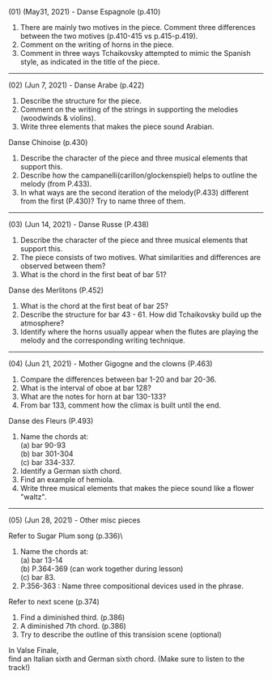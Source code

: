 (01) (May31, 2021) - Danse Espagnole (p.410)

1. There are mainly two motives in the piece. Comment three differences between the two motives (p.410-415 vs p.415-p.419).
2. Comment on the writing of horns in the piece.
3. Comment in three ways Tchaikovsky attempted to mimic the Spanish style, as indicated in the title of the piece.
------------------------------------------------------------------------------------------------------------------------------------
(02) (Jun 7, 2021) - Danse Arabe (p.422)

1. Describe the structure for the piece.
2. Comment on the writing of the strings in supporting the melodies (woodwinds & violins).
3. Write three elements that makes the piece sound Arabian.

Danse Chinoise (p.430)
1. Describe the character of the piece and three musical elements that support this.
2. Describe how the campanelli(carillon/glockenspiel) helps to outline the melody (from P.433).
3. In what ways are the second iteration of the melody(P.433) different from the first (P.430)? Try to name three of them.
------------------------------------------------------------------------------------------------------------------------------------
(03) (Jun 14, 2021) - Danse Russe (P.438)
1. Describe the character of the piece and three musical elements that support this.
2. The piece consists of two motives. What similarities and differences are observed between them?
3. What is the chord in the first beat of bar 51?

Danse des Merlitons (P.452)
1. What is the chord at the first beat of bar 25?
2. Describe the structure for bar 43 - 61. How did Tchaikovsky build up the atmosphere?
3. Identify where the horns usually appear when the flutes are playing the melody and the corresponding writing technique.

------------------------------------------------------------------------------------------------------------------------------------
(04) (Jun 21, 2021) - Mother Gigogne and the clowns (P.463)
1. Compare the differences between bar 1-20 and bar 20-36.
2. What is the interval of oboe at bar 128?
3. What are the notes for horn at bar 130-133?
4. From bar 133, comment how the climax is built until the end.

Danse des Fleurs (P.493)
1. Name the chords at:\
    (a) bar 90-93\
    (b) bar 301-304\
    (c) bar 334-337.
2. Identify a German sixth chord.
3. Find an example of hemiola.
4. Write three musical elements that makes the piece sound like a flower "waltz".
------------------------------------------------------------------------------------------------------------------------------------
(05) (Jun 28, 2021) - Other misc pieces

Refer to Sugar Plum song (p.336)\
1. Name the chords at:\
    (a) bar 13-14\
    (b) P.364-369 (can work together during lesson)\
    (c) bar 83.
2. P.356-363 : Name three compositional devices used in the phrase.

Refer to next scene (p.374)
1. Find a diminished third. (p.386)
2. A diminished 7th chord. (p.386)
3. Try to describe the outline of this transision scene (optional)

In Valse Finale,\
find an Italian sixth and German sixth chord. (Make sure to listen to the track!)
